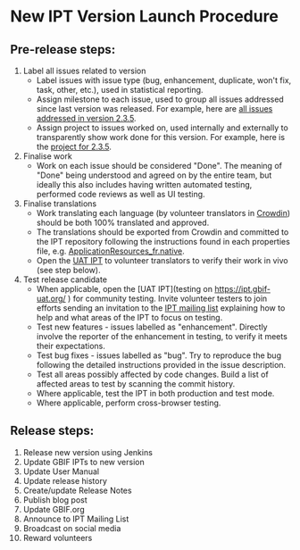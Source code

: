 # New IPT Version Launch Procedure

## Pre-release steps:

1. Label all issues related to version
    * Label issues with issue type (bug, enhancement, duplicate, won't fix, task, other, etc.), used in statistical reporting.
    * Assign milestone to each issue, used to group all issues addressed since last version was released. For example, here are [all issues addressed in version 2.3.5](https://github.com/gbif/ipt/issues?q=is%3Aissue+milestone%3A2.3.5+is%3Aclosed).
    * Assign project to issues worked on, used internally and externally to transparently show work done for this version. For example, here is the [project for 2.3.5](https://github.com/gbif/ipt/projects/4).
2. Finalise work
    * Work on each issue should be considered "Done". The meaning of "Done" being understood and agreed on by the entire team, but ideally this also includes having written automated testing, performed code reviews as well as UI testing.
3. Finalise translations 
    * Work translating each language (by volunteer translators in [Crowdin](https://crowdin.com/project/gbif-ipt)) should be both 100% translated and approved. 
    * The translations should be exported from Crowdin and committed to the IPT repository following the instructions found in each properties file, e.g. [ApplicationResources_fr.native](https://github.com/gbif/ipt/blob/master/src/main/resources/ApplicationResources_fr.native).
    * Open the [UAT IPT](https://ipt.gbif-uat.org/) to volunteer translators to verify their work in vivo (see step below). 
4. Test release candidate
    * When applicable, open the [UAT IPT](testing on https://ipt.gbif-uat.org/ ) for community testing. Invite volunteer testers to join efforts sending an invitation to the [IPT mailing list](https://lists.gbif.org/mailman/listinfo/ipt) explaining how to help and what areas of the IPT to focus on testing.    
    * Test new features - issues labelled as "enhancement". Directly involve the reporter of the enhancement in testing, to verify it meets their expectations. 
    * Test bug fixes - issues labelled as "bug". Try to reproduce the bug following the detailed instructions provided in the issue description. 
    * Test all areas possibly affected by code changes. Build a list of affected areas to test by scanning the commit history.
    * Where applicable, test the IPT in both production and test mode. 
    * Where applicable, perform cross-browser testing.

## Release steps: 

1. Release new version using Jenkins
2. Update GBIF IPTs to new version
3. Update User Manual
4. Update release history
5. Create/update Release Notes
6. Publish blog post
7. Update GBIF.org
8. Announce to IPT Mailing List
9. Broadcast on social media
10. Reward volunteers


